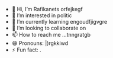 - 👋 Hi, I’m Rafikanets orfejkegf
- 👀 I’m interested in politic
- 🌱 I’m currently learning engoudfjigvgre
- 💞️ I’m looking to collaborate on 
- 📫 How to reach me ...tnngratgb
- 😄 Pronouns: |)rgkkiwd
- ⚡ Fun fact: .
<!---
Rafikanets/Rafikanets is a ✨ special ✨ repository because its `README.md` (this file) appears on your GitHub profile.
You can click the Preview link to take a look at your changes

